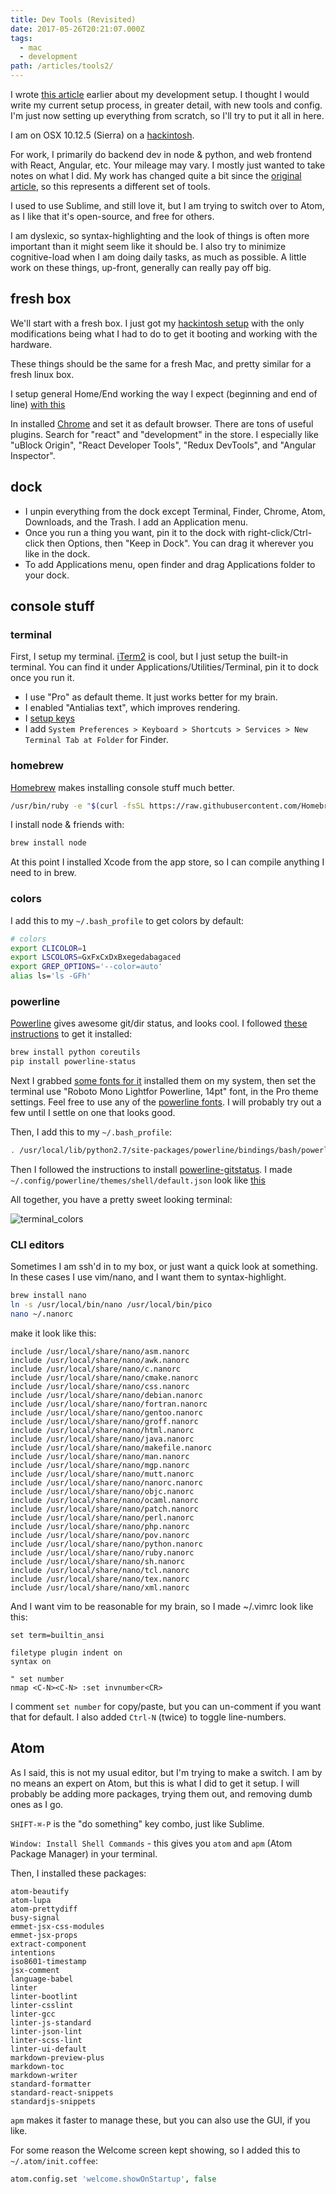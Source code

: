 ```yaml
---
title: Dev Tools (Revisited)
date: 2017-05-26T20:21:07.000Z
tags:
  - mac
  - development
path: /articles/tools2/
---
```


I wrote [this article](/articles/tools/) earlier about my development setup. I thought I would write my current setup process, in greater detail, with new tools and config. I'm just now setting up everything from scratch, so I'll try to put it all in here.

I am on OSX 10.12.5 (Sierra) on a [hackintosh](/articles/hackintosh/).

For work, I primarily do backend dev in node & python, and web frontend with React, Angular, etc. Your mileage may vary. I mostly just wanted to take notes on what I did. My work has changed quite a bit since the [original article](/articles/tools/), so this represents a different set of tools.

I used to use Sublime, and still love it, but I am trying to switch over to Atom, as I like that it's open-source, and free for others.

I am dyslexic, so syntax-highlighting and the look of things is often more important than it might seem like it should be. I also try to minimize cognitive-load when I am doing daily tasks, as much as possible. A little work on these things, up-front, generally can really pay off big.

## fresh box

We'll start with a fresh box. I just got my [hackintosh setup](/articles/hackintosh/) with the only modifications being what I had to do to get it booting and working with the hardware.

These things should be the same for a fresh Mac, and pretty similar for a fresh linux box.

I setup general Home/End working the way I expect (beginning and end of line) [with this](http://mwholt.blogspot.com/2012/09/fix-home-and-end-keys-on-mac-os-x.html)

In installed [Chrome](https://www.google.com/chrome/browser/desktop/index.html) and set it as default browser. There are tons of useful plugins. Search for "react" and "development" in the store. I especially like "uBlock Origin", "React Developer Tools", "Redux DevTools", and "Angular Inspector".

## dock

- I unpin everything from the dock except Terminal, Finder, Chrome, Atom, Downloads, and the Trash. I add an Application menu.
- Once you run a thing you want, pin it to the dock with right-click/Ctrl-click then Options, then "Keep in Dock". You can drag it wherever you like in the dock.
- To add Applications menu, open finder and drag Applications folder to your dock.

## console stuff


### terminal

First, I setup my terminal. [iTerm2](https://www.iterm2.com/) is cool, but I just setup the built-in terminal. You can find it under Applications/Utilities/Terminal, pin it to dock once you run it.

- I use "Pro" as default theme. It just works better for my brain.
- I enabled "Antialias text", which improves rendering.
- I [setup keys](http://fplanque.com/dev/mac/mac-osx-terminal-page-up-down-home-end-of-line)
- I add `System Preferences > Keyboard > Shortcuts > Services > New Terminal Tab at Folder` for Finder.

### homebrew

[Homebrew](https://brew.sh/) makes installing console stuff much better.

```sh
/usr/bin/ruby -e "$(curl -fsSL https://raw.githubusercontent.com/Homebrew/install/master/install)"
```

I install node & friends with:

```sh
brew install node
```

At this point I installed Xcode from the app store, so I can compile anything I need to in brew.

### colors

I add this to my `~/.bash_profile` to get colors by default:

```sh
# colors
export CLICOLOR=1
export LSCOLORS=GxFxCxDxBxegedabagaced
export GREP_OPTIONS='--color=auto'
alias ls='ls -GFh'
```

### powerline

[Powerline](https://github.com/powerline/powerline) gives awesome git/dir status, and looks cool. I followed [these instructions](http://powerline.readthedocs.io/en/master/installation/osx.html) to get it installed:

```sh
brew install python coreutils
pip install powerline-status
```

Next I grabbed [some fonts for it](https://github.com/powerline/fonts) installed them on my system, then set the terminal use "Roboto Mono Lightfor Powerline, 14pt" font, in the Pro theme settings. Feel free to use any of the [powerline fonts](https://github.com/powerline/fonts). I will probably try out a few until I settle on one that looks good.

Then, I add this to my `~/.bash_profile`:

```sh
. /usr/local/lib/python2.7/site-packages/powerline/bindings/bash/powerline.sh
```

Then I followed the instructions to install [powerline-gitstatus](https://github.com/jaspernbrouwer/powerline-gitstatus). I made `~/.config/powerline/themes/shell/default.json` look like [this](https://github.com/powerline/powerline/blob/2.5/powerline/config_files/themes/shell/default_leftonly.json)


All together, you have a pretty sweet looking terminal:

![terminal_colors](/files/terminal_colors.png)


### CLI editors

Sometimes I am ssh'd in to my box, or just want a quick look at something. In these cases I use vim/nano, and I want them to syntax-highlight.

```sh
brew install nano
ln -s /usr/local/bin/nano /usr/local/bin/pico
nano ~/.nanorc
```

make it look like this:

```
include /usr/local/share/nano/asm.nanorc
include /usr/local/share/nano/awk.nanorc
include /usr/local/share/nano/c.nanorc
include /usr/local/share/nano/cmake.nanorc
include /usr/local/share/nano/css.nanorc
include /usr/local/share/nano/debian.nanorc
include /usr/local/share/nano/fortran.nanorc
include /usr/local/share/nano/gentoo.nanorc
include /usr/local/share/nano/groff.nanorc
include /usr/local/share/nano/html.nanorc
include /usr/local/share/nano/java.nanorc
include /usr/local/share/nano/makefile.nanorc
include /usr/local/share/nano/man.nanorc
include /usr/local/share/nano/mgp.nanorc
include /usr/local/share/nano/mutt.nanorc
include /usr/local/share/nano/nanorc.nanorc
include /usr/local/share/nano/objc.nanorc
include /usr/local/share/nano/ocaml.nanorc
include /usr/local/share/nano/patch.nanorc
include /usr/local/share/nano/perl.nanorc
include /usr/local/share/nano/php.nanorc
include /usr/local/share/nano/pov.nanorc
include /usr/local/share/nano/python.nanorc
include /usr/local/share/nano/ruby.nanorc
include /usr/local/share/nano/sh.nanorc
include /usr/local/share/nano/tcl.nanorc
include /usr/local/share/nano/tex.nanorc
include /usr/local/share/nano/xml.nanorc
```

And I want vim to be reasonable for my brain, so I made ~/.vimrc look like this:

```vim
set term=builtin_ansi

filetype plugin indent on
syntax on

" set number
nmap <C-N><C-N> :set invnumber<CR>
```

I comment `set number` for copy/paste, but you can un-comment if you want that for default. I also added `Ctrl-N` (twice) to toggle line-numbers.



## Atom

As I said, this is not my usual editor, but I'm trying to make a switch. I am by no means an expert on Atom, but this is what I did to get it setup. I will probably be adding more packages, trying them out, and removing dumb ones as I go.

`SHIFT-⌘-P` is the "do something" key combo, just like Sublime.

`Window: Install Shell Commands` - this gives you `atom` and `apm` (Atom Package Manager) in your terminal.

Then, I installed these packages:

```
atom-beautify
atom-lupa
atom-prettydiff
busy-signal
emmet-jsx-css-modules
emmet-jsx-props
extract-component
intentions
iso8601-timestamp
jsx-comment
language-babel
linter
linter-bootlint
linter-csslint
linter-gcc
linter-js-standard
linter-json-lint
linter-scss-lint
linter-ui-default
markdown-preview-plus
markdown-toc
markdown-writer
standard-formatter
standard-react-snippets
standardjs-snippets
```

`apm` makes it faster to manage these, but you can also use the GUI, if you like.

For some reason the Welcome screen kept showing, so I added this to `~/.atom/init.coffee`:

```coffee
atom.config.set 'welcome.showOnStartup', false
```
